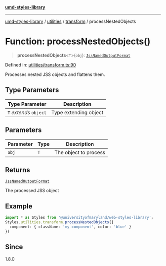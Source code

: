 [**umd-styles-library**](../../../../README.md)

***

[umd-styles-library](../../../../modules.md) / [utilities](../../../README.md) / [transform](../README.md) / processNestedObjects

# Function: processNestedObjects()

> **processNestedObjects**\<`T`\>(`obj`): [`JssNamedOutputFormat`](../interfaces/JssNamedOutputFormat.md)

Defined in: [utilities/transform.ts:90](https://github.com/UMD-Digital/design-system/blob/ed6189804bf5f4c4fcbe5325b54aac33ac48d614/packages/styles/source/utilities/transform.ts#L90)

Processes nested JSS objects and flattens them.

## Type Parameters

| Type Parameter | Description |
| ------ | ------ |
| `T` *extends* `object` | Type extending object |

## Parameters

| Parameter | Type | Description |
| ------ | ------ | ------ |
| `obj` | `T` | The object to process |

## Returns

[`JssNamedOutputFormat`](../interfaces/JssNamedOutputFormat.md)

The processed JSS object

## Example

```typescript
import * as Styles from '@universityofmaryland/web-styles-library';
Styles.utilities.transform.processNestedObjects({
  component: { className: 'my-component', color: 'blue' }
})
```

## Since

1.8.0
